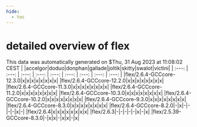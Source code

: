 ```yaml
---
hide:
  - toc
---
```


detailed overview of flex
=========================


This data was automatically generated on $Thu, 31 Aug 2023 at 11:08:02 CEST
| |accelgor|doduo|donphan|gallade|joltik|skitty|swalot|victini|
| :---: | :---: | :---: | :---: | :---: | :---: | :---: | :---: | :---: |
|flex/2.6.4-GCCcore-12.3.0|x|x|x|x|x|x|x|x|
|flex/2.6.4-GCCcore-12.2.0|x|x|x|x|x|x|x|x|
|flex/2.6.4-GCCcore-11.3.0|x|x|x|x|x|x|x|x|
|flex/2.6.4-GCCcore-11.2.0|x|x|x|x|x|x|x|x|
|flex/2.6.4-GCCcore-10.3.0|x|x|x|x|x|x|x|x|
|flex/2.6.4-GCCcore-10.2.0|x|x|x|x|x|x|x|x|
|flex/2.6.4-GCCcore-9.3.0|x|x|x|x|x|x|x|x|
|flex/2.6.4-GCCcore-8.3.0|x|x|x|x|x|x|x|x|
|flex/2.6.4-GCCcore-8.2.0|-|x|-|-|-|-|x|-|
|flex/2.6.4|x|x|x|x|x|x|x|x|
|flex/2.6.3|-|-|-|-|-|x|-|x|
|flex/2.5.39-GCCcore-8.3.0|-|x|x|-|x|x|-|x|
